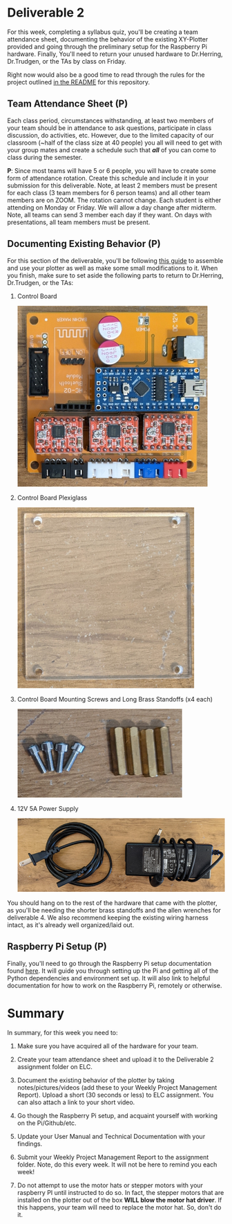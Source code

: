# Deliverable 2

For this week, completing a syllabus quiz, you'll be creating a team attendance sheet, documenting the behavior of the existing XY-Plotter provided and going through the preliminary setup for the Raspberry Pi hardware. Finally, You'll need to return your unused hardware to Dr.Herring, Dr.Trudgen, or the TAs by class on Friday.

Right now would also be a good time to read through the rules for the project outlined [in the README](../README.md) for this repository.

## Team Attendance Sheet (P)

Each class period, circumstances withstanding, at least two members of your team should be in attendance to ask questions, participate in class discussion, do activities, etc. However, due to the limited capacity of our classroom (~half of the class size at 40 people) you all will need to get with your group mates and create a schedule such that ***all*** of you can come to class during the semester. 

**P**: Since most teams will have 5 or 6 people, you will have to create some form of attendance rotation. Create this schedule and include it in your submission for this deliverable.  Note, at least 2 members must be present for each class (3 team members for 6 person teams) and all other team members are on ZOOM.  The rotation cannot change.  Each student is either attending on Monday or Friday.  We will allow a day change after midterm.  Note, all teams can send 3 member each day if they want.  On days with presentations, all team members must be present.  

## Documenting Existing Behavior (P)

For this section of the deliverable, you'll be following [this guide](./setup/plotter_setup.md) to assemble and use your plotter as well as make some small modifications to it. When you finish, make sure to set aside the following parts to return to Dr.Herring, Dr.Trudgen, or the TAs:

1. Control Board
    
    ![Control Board](resources/controlboard.jpg)

2. Control Board Plexiglass
    
    ![Control Board Plexiglass](resources/controlboardplex.jpg)

3. Control Board Mounting Screws and Long Brass Standoffs (x4 each)

    ![Control Board Mounting Screws and Long Brass Standoffs (x4 each)](resources/screwsandstandoffs.jpg)

4. 12V 5A Power Supply

    ![12V 5A Power Supply](resources/psu.jpg)

You should hang on to the rest of the hardware that came with the plotter, as you'll be needing the shorter brass standoffs and the allen wrenches for deliverable 4. We also recommend keeping the existing wiring harness intact, as it's already well organized/laid out.

## Raspberry Pi Setup (P)

Finally, you'll need to go through the Raspberry Pi setup documentation found [here](setup/pi_setup.md). It will guide you through setting up the Pi and getting all of the Python dependencies and environment set up. It will also link to helpful documentation for how to work on the Raspberry Pi, remotely or otherwise.

# Summary

In summary, for this week you need to:

1. Make sure you have acquired all of the hardware for your team.

2. Create your team attendance sheet and upload it to the Deliverable 2 assignment folder on ELC.

3. Document the existing behavior of the plotter by taking notes/pictures/videos (add these to your Weekly Project Management Report).  Upload a short (30 seconds or less) to ELC assignment.  You can also attach a link to your short video.

4. Go though the Raspberry Pi setup, and acquaint yourself with working on the Pi/Github/etc.

5. Update your User Manual and Technical Documentation with your findings.

6. Submit your Weekly Project Management Report to the assignment folder.  Note, do this every week.  It will not be here to remind you each week!

7. Do not attempt to use the motor hats or stepper motors with your raspberry PI until instructed to do so.  In fact, the stepper motors that are installed on the plotter out of the box **WILL blow the motor hat driver**.  If this happens, your team will need to replace the motor hat. So, don't do it.
